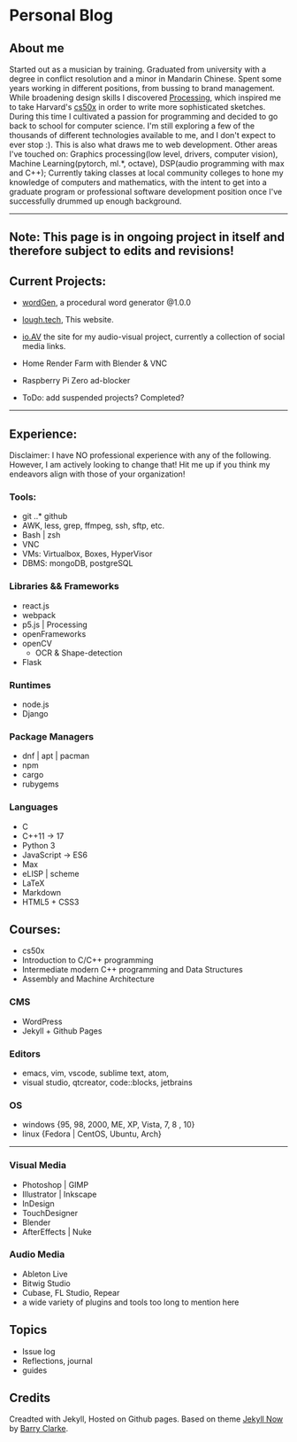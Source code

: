 # Personal Blog

## About me

Started out as a musician by training. 
Graduated from university with a degree in conflict resolution and a minor in Mandarin Chinese. 
Spent some years working in different positions, from bussing to brand management. 
While broadening design skills I discovered [Processing][processing], which inspired me to take Harvard's [cs50x][cs50] in order to write more sophisticated sketches. 
During this time I cultivated a passion for programming and decided to go back to school for computer science.
I'm still exploring a few of the thousands of different technologies available to me, and I don't expect to ever stop :). This is also what draws me to web development. 
Other areas I've touched on: Graphics processing(low level, drivers, computer vision), Machine Learning(pytorch, ml.*, octave), DSP(audio programming with max and C++); 
Currently taking classes at local community colleges to hone my knowledge of computers and mathematics, with the intent to get into a graduate program or professional software development position once I've successfully drummed up enough background.

---
Note: This page is in ongoing project in itself and therefore subject to edits and revisions!
---

## Current Projects:

- [wordGen](https://github.com/drewLo/wordGen), a procedural word generator @1.0.0
- [lough.tech](http//lough.tech "lough.tech"), This website.
- [io.AV](http://ioav.tech "ioAV") the site for my audio-visual project, currently a collection of social media links.

- Home Render Farm with Blender & VNC
- Raspberry Pi Zero ad-blocker

- ToDo: add suspended projects? Completed?

---

## Experience:

Disclaimer: I have NO professional experience with any of the following. However, I am actively looking to change that! Hit me up if you think my endeavors align with those of your organization!

### Tools:

- git
..* github
- AWK, less, grep, ffmpeg, ssh, sftp, etc.
- Bash | zsh
- VNC
- VMs: Virtualbox, Boxes, HyperVisor
- DBMS: mongoDB, postgreSQL

### Libraries && Frameworks

- react.js
- webpack
- p5.js | Processing
- openFrameworks
- openCV
  + OCR & Shape-detection
- Flask

### Runtimes

- node.js
- Django

### Package Managers

- dnf | apt | pacman
- npm
- cargo
- rubygems

### Languages
- C
- C++11 -> 17
- Python 3
- JavaScript -> ES6
- Max
- eLISP | scheme
- LaTeX
- Markdown
- HTML5 + CSS3

## Courses:
- cs50x
- Introduction to C/C++ programming
- Intermediate modern C++ programming and Data Structures
- Assembly and Machine Architecture

### CMS

- WordPress
- Jekyll + Github Pages

### Editors

- emacs, vim, vscode, sublime text, atom,
- visual studio, qtcreator, code::blocks, jetbrains

### OS

- windows {95, 98, 2000, ME, XP, Vista, 7, 8 , 10}
- linux {Fedora | CentOS, Ubuntu, Arch}

---

### Visual Media

- Photoshop | GIMP
- Illustrator | Inkscape
- InDesign
- TouchDesigner
- Blender
- AfterEffects | Nuke

### Audio Media

- Ableton Live
- Bitwig Studio
- Cubase, FL Studio, Repear 
- a wide variety of plugins and tools too long to mention here

## Topics

- Issue log
- Reflections, journal
- guides


## Credits

Creadted with Jekyll, Hosted on Github pages.
Based on theme [Jekyll Now][jekyll-now] by [Barry Clarke][bc-gh]. 

[bc-gh]: https://github.com/barryclark/
[jekyll-now]: https://github.com/barryclark/jekyll-now
[processing]: https://github.com/processing/processing
[cs50]: https://www.edx.org/course/cs50s-introduction-computer-science-harvardx-cs50x
